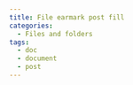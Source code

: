 ```yaml
---
title: File earmark post fill
categories:
  - Files and folders
tags:
  - doc
  - document
  - post
---
```

